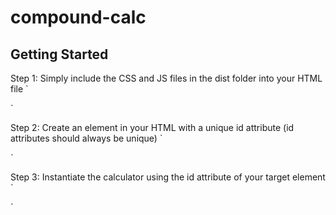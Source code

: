 # compound-calc

## Getting Started
Step 1: Simply include the CSS and JS files in the dist folder into your HTML file
`
<link href="./dist/compound-calc.css" rel="stylesheet" />
<script type="text/javascript" src="./dist/compound-calc.js"></script>
`

Step 2: Create an element in your HTML with a unique id attribute (id attributes should always be unique)
`
<div id="calc-target"></div>
`

Step 3: Instantiate the calculator using the id attribute of your target element
`
<script>
    window.addEventListener('load', function () {
        new compoundCalc('calc-target');
    });
</script>
`